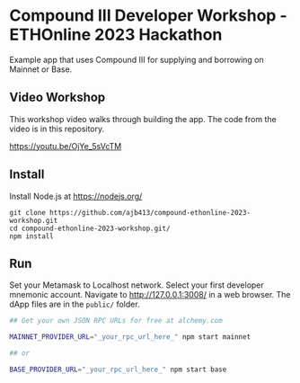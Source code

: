 # Compound III Developer Workshop - ETHOnline 2023 Hackathon

Example app that uses Compound III for supplying and borrowing on Mainnet or Base.

## Video Workshop

This workshop video walks through building the app. The code from the video is in this repository.

https://youtu.be/OjYe_5sVcTM

## Install

Install Node.js at https://nodejs.org/

```
git clone https://github.com/ajb413/compound-ethonline-2023-workshop.git
cd compound-ethonline-2023-workshop.git/
npm install
```

## Run

Set your Metamask to Localhost network. Select your first developer mnemonic account. Navigate to http://127.0.0.1:3008/ in a web browser. The dApp files are in the `public/` folder.

```bash
## Get your own JSON RPC URLs for free at alchemy.com

MAINNET_PROVIDER_URL="_your_rpc_url_here_" npm start mainnet

## or

BASE_PROVIDER_URL="_your_rpc_url_here_" npm start base
```
